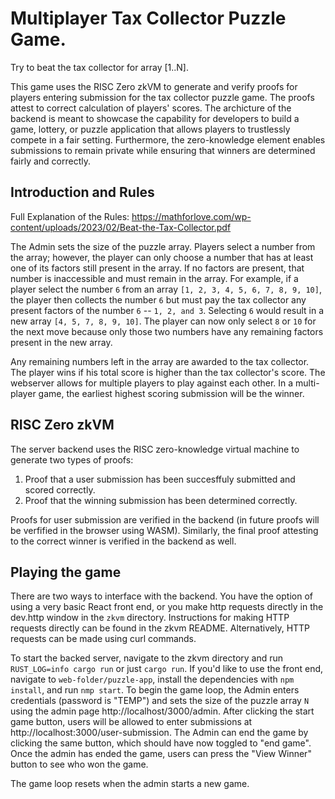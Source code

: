 # Multiplayer Tax Collector Puzzle Game.

Try to beat the tax collector for array [1..N].

This game uses the RISC Zero zkVM to generate and verify proofs for players entering submission for the tax collector puzzle game. The proofs attest to correct calculation of players' scores. The archicture of the backend is meant to showcase the capability for developers to build a game, lottery, or puzzle application that allows players to trustlessly compete in a fair setting. Furthermore, the zero-knowledge element enables submissions to remain private while ensuring that winners are determined fairly and correctly.

## Introduction and Rules

Full Explanation of the Rules: https://mathforlove.com/wp-content/uploads/2023/02/Beat-the-Tax-Collector.pdf

The Admin sets the size of the puzzle array. Players select a number from the array; however, the player can only choose a number that has at least one of its factors still present in the array. If no factors are present, that number is inaccessible and must remain in the array. For example, if a player select the number `6` from an array `[1, 2, 3, 4, 5, 6, 7, 8, 9, 10]`, the player then collects the number `6` but must pay the tax collector any present factors of the number `6` -- `1, 2, and 3`. Selecting `6` would result in a new array `[4, 5, 7, 8, 9, 10]`. The player can now only select `8` or `10` for the next move because only those two numbers have any remaining factors present in the new array.

Any remaining numbers left in the array are awarded to the tax collector. The player wins if his total score is higher than the tax collector's score. The webserver allows for multiple players to play against each other. In a multi-player game, the earliest highest scoring submission will be the winner.

## RISC Zero zkVM

The server backend uses the RISC zero-knowledge virtual machine to generate two types of proofs:

1.  Proof that a user submission has been succesffuly submitted and scored correctly.
2.  Proof that the winning submission has been determined correctly.

Proofs for user submission are verified in the backend (in future proofs will be verfified in the browser using WASM). Similarly, the final proof attesting to the correct winner is verified in the backend as well.

## Playing the game

There are two ways to interface with the backend. You have the option of using a very basic React front end, or you make http requests directly in the dev.http window in the `zkvm` directory. Instructions for making HTTP requests directly can be found in the zkvm README. Alternatively, HTTP requests can be made using curl commands.

To start the backed server, navigate to the zkvm directory and run `RUST_LOG=info cargo run` or just `cargo run`. If you'd like to use the front end, navigate to `web-folder/puzzle-app`, install the dependencies with `npm install`, and run `nmp start`. To begin the game loop, the Admin enters credentials (password is "TEMP") and sets the size of the puzzle array `N` using the admin page http://localhost/3000/admin. After clicking the start game button, users will be allowed to enter submissions at http://localhost:3000/user-submission. The Admin can end the game by clicking the same button, which should have now toggled to "end game". Once the admin has ended the game, users can press the "View Winner" button to see who won the game.

The game loop resets when the admin starts a new game.
